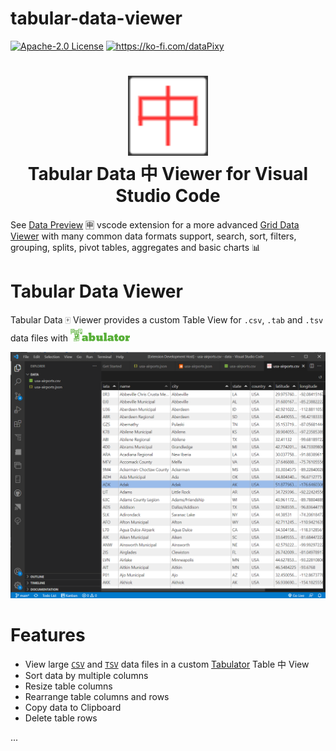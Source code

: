 # tabular-data-viewer

[![Apache-2.0 License](https://img.shields.io/badge/license-Apache2-brightgreen.svg)](http://opensource.org/licenses/Apache-2.0)
<a href='https://ko-fi.com/dataPixy' target='_blank' title='support: https://ko-fi.com/dataPixy'>
  <img height='24' style='border:0px;height:20px;' src='https://az743702.vo.msecnd.net/cdn/kofi3.png?v=2' alt='https://ko-fi.com/dataPixy' /></a>

<h1 align="center">
  <img width="128" height="128" src="resources/icons/tabular-data-viewer.png" />
  <br />
  Tabular Data 中 Viewer for Visual Studio Code
</h1>

See [Data Preview](https://github.com/RandomFractals/vscode-data-preview) 🈸 vscode extension for a more advanced [Grid Data Viewer](https://marketplace.visualstudio.com/items?itemName=RandomFractalsInc.vscode-data-preview) with many common data formats support, search, sort, filters, grouping, splits, pivot tables, aggregates and basic charts 📊

# Tabular Data Viewer 

Tabular Data 🀄 Viewer provides a custom Table View for `.csv`, `.tab` and `.tsv` data files with <a title="Tabulator" href="http://tabulator.info"><img width="95" height="20" src="docs/images/tabulator.png" /></a>

![Tabular Data 中 View](https://github.com/RandomFractals/tabular-data-viewer/blob/main/docs/images/tabular-data-view.png?raw=true 
 "Tabular Data 中 View")
# Features

- View large [`CSV`](https://en.wikipedia.org/wiki/Comma-separated_values) and [`TSV`](https://en.wikipedia.org/wiki/Tab-separated_values) data files in a custom [Tabulator](http://tabulator.info/) Table 中 View
- Sort data by multiple columns
- Resize table columns
- Rearrange table columns and rows
- Copy data to Clipboard
- Delete table rows

...

